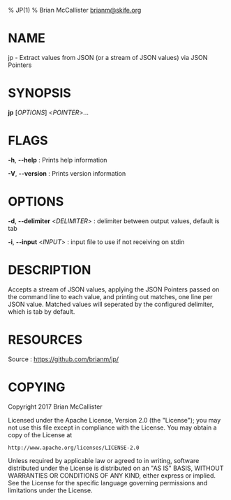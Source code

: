 % JP(1)
% Brian McCallister <brianm@skife.org>

# NAME

jp - Extract values from JSON (or a stream of JSON values) via JSON Pointers

# SYNOPSIS

**jp** [*OPTIONS*] <*POINTER*>...

# FLAGS

**-h**, **--help**
:    Prints help information

**-V**, **--version**
:    Prints version information

# OPTIONS

**-d**, **--delimiter** <*DELIMITER*>
:    delimiter between output values, default is tab

**-i**, **--input** <*INPUT*>
:    input file to use if not receiving on stdin

# DESCRIPTION

Accepts a stream of JSON values, applying the JSON Pointers passed on the command line to 
each value, and printing out matches, one line per JSON value. Matched values will seperated
by the configured delimiter, which is tab by default. 

# RESOURCES

Source
:    <https://github.com/brianm/jp/>

# COPYING

Copyright 2017 Brian McCallister

Licensed under the Apache License, Version 2.0 (the "License");
you may not use this file except in compliance with the License.
You may obtain a copy of the License at

    http://www.apache.org/licenses/LICENSE-2.0

Unless required by applicable law or agreed to in writing, software
distributed under the License is distributed on an "AS IS" BASIS,
WITHOUT WARRANTIES OR CONDITIONS OF ANY KIND, either express or implied.
See the License for the specific language governing permissions and
limitations under the License.
   
